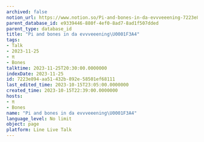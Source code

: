 ```yaml
---
archived: false
notion_url: https://www.notion.so/Pi-and-bones-in-da-evvveeening-7223e894aa51432b892e58501ef68111
parent_database_id: e9339446-880f-4ef0-8ad7-8ad1f507dded
parent_type: database_id
title: "Pi and bones in da evvveeening\U0001F3A4"
tags:
- Talk
- 2023-11-25
- π
- Bones
talktime: 2023-11-25T20:30:00.0000000
indexDate: 2023-11-25
id: 7223e894-aa51-432b-892e-58501ef68111
last_edited_time: 2023-10-15T23:05:00.0000000
created_time: 2023-10-15T22:39:00.0000000
hosts:
- π
- Bones
name: "Pi and bones in da evvveeening\U0001F3A4"
language_level: No limit
object: page
platform: Line Live Talk
---
```



   
   
   
   

   
























